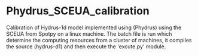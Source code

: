 # Phydrus_SCEUA_calibration
Calibration of Hydrus-1d model implemented using (Phydrus) using the SCEUA from Spotpy on a linux machine.
The batch file is run which determine the computing resources from a cluster of machines, it compiles the source (hydrus-d1) and then execute the 'excute.py' module. 
